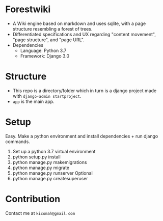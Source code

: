 # Forestwiki
- A Wiki engine based on markdown and uses sqlite, with a page structure resembling a forest of trees.
- Differentiated specifications and UX regarding "content movement", "page structure", and "page URL".
- Dependencies
	- Language: Python 3.7
	- Framework: Django 3.0

# Structure
- This repo is a directory/folder which in turn is a django project made with `django-admin startproject`.
- `app` is the main app.

# Setup
Easy. Make a python environment and install dependencies + run django commands.
1. Set up a python 3.7 virtual environment
2. python setup.py install
3. python manage.py makemigrations
4. python manage.py migrate
5. python manage.py runserver
Optional
1. python manage.py createsuperuser

# Contribution
Contact me at `kicomah@gmail.com`
